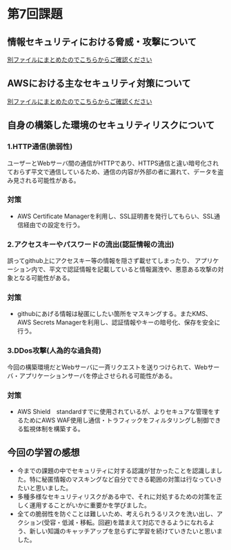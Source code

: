 # 第7回課題

## 情報セキュリティにおける脅威・攻撃について

[別ファイルにまとめたのでこちらからご確認ください](lecture07_sub/lecture07_security_threats.md)

## AWSにおける主なセキュリティ対策について

[別ファイルにまとめたのでこちらからご確認ください](lecture07_sub/lecture07_security_measures.md)

## 自身の構築した環境のセキュリティリスクについて

### 1.HTTP通信(脆弱性)

ユーザーとWebサーバ間の通信がHTTPであり、HTTPS通信と違い暗号化されておらず平文で通信しているため、通信の内容が外部の者に漏れて、データを盗み見される可能性がある。

### 対策
 
- AWS Certificate Managerを利用し、SSL証明書を発行してもらい、SSL通信経由での設定を行う。

### 2.アクセスキーやパスワードの流出(認証情報の流出)

誤ってgithub上にアクセスキー等の情報を隠さず載せてしまったり、
アプリケーション内で、平文で認証情報を記載していると情報漏洩や、悪意ある攻撃の対象となる可能性がある。

### 対策

- githubにあげる情報は秘匿にしたい箇所をマスキングする。またKMS、AWS Secrets Managerを利用し、認証情報やキーの暗号化、保存を安全に行う。

 ### 3.DDos攻撃(人為的な過負荷)

 今回の構築環境だとWebサーバに一斉リクエストを送りつけられて、Webサーバ・アプリケーションサーバを停止させられる可能性がある。

 ### 対策

- AWS Shield　standardすでに使用されているが、よりセキュアな管理をするためにAWS WAF使用し通信・トラフィックをフィルタリングし制御できる監視体制を構築する。

## 今回の学習の感想

- 今までの課題の中でセキュリティに対する認識が甘かったことを認識しました。特に秘匿情報のマスキングなど自分でできる範囲の対策は行なっていきたいと思いました。
- 多種多様なセキュリティリスクがある中で、それに対処するための対策を正しく運用することがいかに重要かを学びました。
- 全ての脆弱性を防ぐことは難しいため、考えられうるリスクを洗い出し、アクション(受容・低減・移転。回避)を踏まえて対応できるようになれるよう、新しい知識のキャッチアップを怠らずに学習を続けていきたいと思いました。
